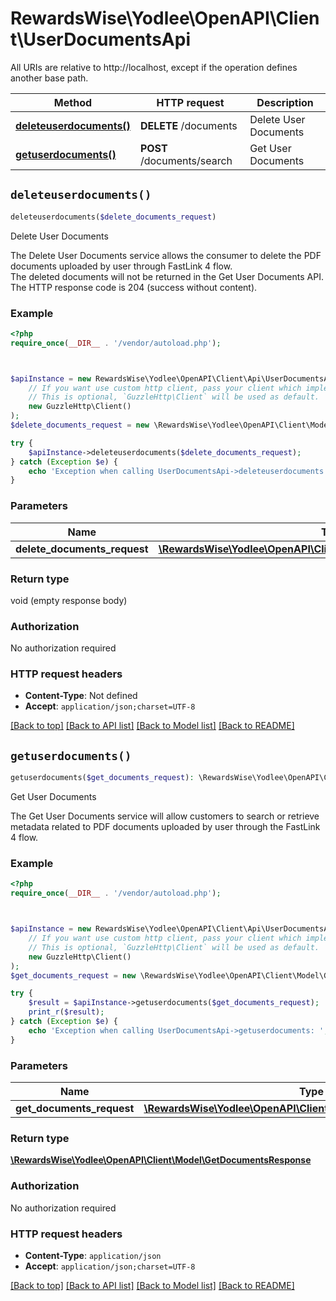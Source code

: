 # RewardsWise\Yodlee\OpenAPI\Client\UserDocumentsApi

All URIs are relative to http://localhost, except if the operation defines another base path.

| Method | HTTP request | Description |
| ------------- | ------------- | ------------- |
| [**deleteuserdocuments()**](UserDocumentsApi.md#deleteuserdocuments) | **DELETE** /documents | Delete User Documents |
| [**getuserdocuments()**](UserDocumentsApi.md#getuserdocuments) | **POST** /documents/search | Get User Documents |


## `deleteuserdocuments()`

```php
deleteuserdocuments($delete_documents_request)
```

Delete User Documents

The Delete User Documents service allows the consumer to delete the PDF documents uploaded by user through FastLink 4 flow.<br>The deleted documents will not be returned in the Get User Documents API.<br>The HTTP response code is 204 (success without content).

### Example

```php
<?php
require_once(__DIR__ . '/vendor/autoload.php');



$apiInstance = new RewardsWise\Yodlee\OpenAPI\Client\Api\UserDocumentsApi(
    // If you want use custom http client, pass your client which implements `GuzzleHttp\ClientInterface`.
    // This is optional, `GuzzleHttp\Client` will be used as default.
    new GuzzleHttp\Client()
);
$delete_documents_request = new \RewardsWise\Yodlee\OpenAPI\Client\Model\DeleteDocumentsRequest(); // \RewardsWise\Yodlee\OpenAPI\Client\Model\DeleteDocumentsRequest | deleteDocumentsRequest

try {
    $apiInstance->deleteuserdocuments($delete_documents_request);
} catch (Exception $e) {
    echo 'Exception when calling UserDocumentsApi->deleteuserdocuments: ', $e->getMessage(), PHP_EOL;
}
```

### Parameters

| Name | Type | Description  | Notes |
| ------------- | ------------- | ------------- | ------------- |
| **delete_documents_request** | [**\RewardsWise\Yodlee\OpenAPI\Client\Model\DeleteDocumentsRequest**](../Model/DeleteDocumentsRequest.md)| deleteDocumentsRequest | |

### Return type

void (empty response body)

### Authorization

No authorization required

### HTTP request headers

- **Content-Type**: Not defined
- **Accept**: `application/json;charset=UTF-8`

[[Back to top]](#) [[Back to API list]](../../README.md#endpoints)
[[Back to Model list]](../../README.md#models)
[[Back to README]](../../README.md)

## `getuserdocuments()`

```php
getuserdocuments($get_documents_request): \RewardsWise\Yodlee\OpenAPI\Client\Model\GetDocumentsResponse
```

Get User Documents

The Get User Documents service will allow customers to search or retrieve metadata related to PDF documents uploaded by user through the FastLink 4 flow.

### Example

```php
<?php
require_once(__DIR__ . '/vendor/autoload.php');



$apiInstance = new RewardsWise\Yodlee\OpenAPI\Client\Api\UserDocumentsApi(
    // If you want use custom http client, pass your client which implements `GuzzleHttp\ClientInterface`.
    // This is optional, `GuzzleHttp\Client` will be used as default.
    new GuzzleHttp\Client()
);
$get_documents_request = new \RewardsWise\Yodlee\OpenAPI\Client\Model\GetDocumentsRequest(); // \RewardsWise\Yodlee\OpenAPI\Client\Model\GetDocumentsRequest | getDocumentsRequest

try {
    $result = $apiInstance->getuserdocuments($get_documents_request);
    print_r($result);
} catch (Exception $e) {
    echo 'Exception when calling UserDocumentsApi->getuserdocuments: ', $e->getMessage(), PHP_EOL;
}
```

### Parameters

| Name | Type | Description  | Notes |
| ------------- | ------------- | ------------- | ------------- |
| **get_documents_request** | [**\RewardsWise\Yodlee\OpenAPI\Client\Model\GetDocumentsRequest**](../Model/GetDocumentsRequest.md)| getDocumentsRequest | [optional] |

### Return type

[**\RewardsWise\Yodlee\OpenAPI\Client\Model\GetDocumentsResponse**](../Model/GetDocumentsResponse.md)

### Authorization

No authorization required

### HTTP request headers

- **Content-Type**: `application/json`
- **Accept**: `application/json;charset=UTF-8`

[[Back to top]](#) [[Back to API list]](../../README.md#endpoints)
[[Back to Model list]](../../README.md#models)
[[Back to README]](../../README.md)
